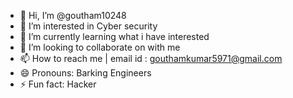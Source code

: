 - 👋 Hi, I’m @goutham10248
- 👀 I’m interested in Cyber security
- 🌱 I’m currently learning what i have interested
- 💞️ I’m looking to collaborate on with me
- 📫 How to reach me | email id : gouthamkumar5971@gmail.com
- 😄 Pronouns: Barking Engineers
- ⚡ Fun fact: Hacker

<!---
goutham10248/goutham10248 is a ✨ special ✨ repository because its `README.md` (this file) appears on your GitHub profile.
You can click the Preview link to take a look at your changes.
--->
